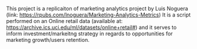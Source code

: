 This project is a replicaiton of marketing analytics project by Luis Noguera (link: https://rpubs.com/lnoguera/Marketing-Analytics-Metrics)
It is a script performed on an Online retail data (available at: https://archive.ics.uci.edu/ml/datasets/online+retail#)
and it serves to inform investment/markeitng strategy in regards to opportunities for marketing growth/users retention.
